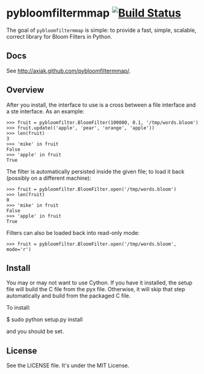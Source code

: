 # pybloomfiltermmap [![Build Status](https://secure.travis-ci.org/axiak/pybloomfiltermmap.png?branch=master)](http://travis-ci.org/axiak/pybloomfiltermmap)

The goal of `pybloomfiltermmap` is simple: to provide a fast, simple, scalable,
correct library for Bloom Filters in Python.

## Docs

See <http://axiak.github.com/pybloomfiltermmap/>.

## Overview

After you install, the interface to use is a cross between a file
interface and a ste interface. As an example:

    >>> fruit = pybloomfilter.BloomFilter(100000, 0.1, '/tmp/words.bloom')
    >>> fruit.update(('apple', 'pear', 'orange', 'apple'))
    >>> len(fruit)
    3
    >>> 'mike' in fruit
    False
    >>> 'apple' in fruit
    True

The filter is automatically persisted inside the given file; to load it back (possibly
on a different machine):

    >>> fruit = pybloomfilter.BloomFilter.open('/tmp/words.bloom')
    >>> len(fruit)
    0
    >>> 'mike' in fruit
    False
    >>> 'apple' in fruit
    True

Filters can also be loaded back into read-only mode:

    >>> fruit = pybloomfilter.BloomFilter.open('/tmp/words.bloom', mode='r')

## Install

You may or may not want to use Cython. If you have it installed, the
setup file will build the C file from the pyx file. Otherwise, it will
skip that step automatically and build from the packaged C file.

To install:

   $ sudo python setup.py install

and you should be set.

## License

See the LICENSE file. It's under the MIT License.

